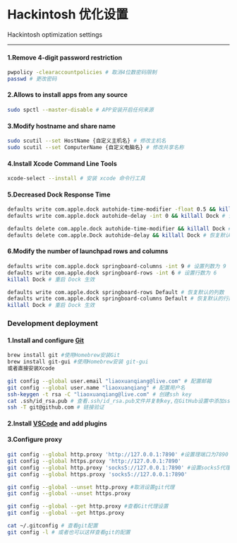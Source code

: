 # Hackintosh 优化设置

Hackintosh optimization settings

------

#### 1.Remove 4-digit password restriction

```bash
pwpolicy -clearaccountpolicies # 取消4位数密码限制 
passwd # 更改密码
```

#### 2.Allows to install apps from any source

```bash
sudo spctl --master-disable # APP安装开启任何来源
```

#### 3.Modify hostname and share name

```bash
sudo scutil --set HostName {自定义主机名} # 修改主机名
sudo scutil --set ComputerName {自定义电脑名} # 修改共享名称
```

#### 4.Install Xcode Command Line Tools

```bash
xcode-select --install # 安装 xcode 命令行工具
```

#### 5.Decreased Dock Response Time

```bash
defaults write com.apple.dock autohide-time-modifier -float 0.5 && killall Dock # 设置启动坞动画时间设置为 0.5 秒
defaults write com.apple.dock autohide-delay -int 0 && killall Dock # 设置启动坞响应时间最短
```

```bash
defaults delete com.apple.dock autohide-time-modifier && killall Dock # 恢复启动坞默认动画时间
defaults delete com.apple.Dock autohide-delay && killall Dock # 恢复默认启动坞响应时间
```

#### 6.Modify the number of launchpad rows and columns

```bash
defaults write com.apple.dock springboard-columns -int 9 # 设置列数为 9
defaults write com.apple.dock springboard-rows -int 6 # 设置行数为 6
killall Dock # 重启 Dock 生效
```

```bash
defaults write com.apple.dock springboard-rows Default # 恢复默认的列数
defaults write com.apple.dock springboard-columns Default # 恢复默认的行数
killall Dock # 重启 Dock 生效
```

### Development deployment

#### 1.Install and configure [Git](https://git-scm.com/download/mac)

```bash
brew install git #使用Homebrew安装Git
brew install git-gui #使用Homebrew安装 git-gui
或者直接安装Xcode

git config --global user.email "liaoxuanqiang@live.com" # 配置邮箱
git config --global user.name "liaoxuanqiang" # 配置用户名
ssh-keygen -t rsa -C "liaoxuanqiang@live.com" # 创建ssh key
cat .ssh/id_rsa.pub # 查看.ssh/id_rsa.pub文件并复制key,在GitHub设置中添加ssh key
ssh -T git@github.com # 链接验证
```

#### 2.Install [VSCode](https://code.visualstudio.com/) and add plugins

#### 3.Configure proxy

```bash
git config --global http.proxy 'http://127.0.0.1:7890' #设置理端口为7890
git config --global https.proxy 'http://127.0.0.1:7890'
git config --global http.proxy 'socks5://127.0.0.1:7890' #设置socks5代理端口为7890
git config --global https.proxy 'socks5://127.0.0.1:7890'

git config --global --unset http.proxy #取消设置git代理
git config --global --unset https.proxy

git config --global --get http.proxy #查看Git代理设置
git config --global --get https.proxy

cat ~/.gitconfig # 查看git配置
git config -l # 或者也可以这样查看git的配置
```